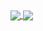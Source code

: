 <a href="https://github.com/anuraghazra/github-readme-stats">
  <img align="center" src="https://github-readme-stats.vercel.app/api?username=mohammad-mo&count_private=true&show_icons=true&include_all_commits=true&hide_border=true&hide_title=true" />
</a>
<a href="https://github.com/anuraghazra/github-readme-stats">
  <img align="center" src="https://github-readme-stats.vercel.app/api/top-langs/?username=mohammad-mo&langs_count=3&hide_title=true&hide_border=true" />
</a>
